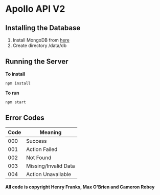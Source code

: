 # Apollo API V2

## Installing the Database

1. Install MongoDB from [here](https://www.mongodb.com/download-center?jmp=nav#community)
2. Create directory /data/db

## Running the Server

**To install**

`npm install`

**To run**

`npm start`

## Error Codes

| Code | Meaning              |
| ---- | -------------------- |
| 000  | Success              |
| 001  | Action Failed        |
| 002  | Not Found            |
| 003  | Missing/Invalid Data |
| 004  | Action Unavailable   |

**All code is copyright Henry Franks, Max O'Brien and Cameron Robey**
